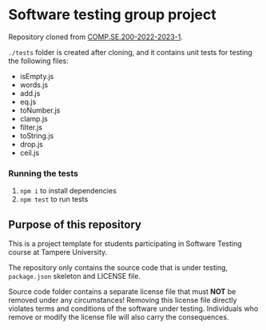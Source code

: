 # Software testing group project
Repository cloned from [COMP.SE.200-2022-2023-1](https://github.com/otula/COMP.SE.200-2022-2023-1).

`./tests` folder is created after cloning, and it contains unit tests for testing the following files:
- isEmpty.js
- words.js
- add.js
- eq.js
- toNumber.js
- clamp.js
- filter.js
- toString.js
- drop.js
- ceil.js

### Running the tests
1. `npm i` to install dependencies
2. `npm test` to run tests

## Purpose of this repository

This is a project template for students participating in Software Testing course
at Tampere University.

The repository only contains the source code that is under testing, `package.json` skeleton
and LICENSE file.

Source code folder contains a separate license file that must **NOT** be removed under any circumstances!
Removing this license file directly violates terms and conditions of the software under testing.
Individuals who remove or modify the license file will also carry the consequences.